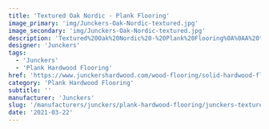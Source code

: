 ```yaml
---
title: 'Textured Oak Nordic - Plank Flooring'
image_primary: 'img/Junckers-Oak-Nordic-textured.jpg'
image_secondary: 'img/Junckers-Oak-Nordic-textured.jpg'
description: 'Textured%20Oak%20Nordic%20-%20Plank%20Flooring%0A%0AA%20textured%20Oak%20Plank.%0A%0ASlightly%20white%20toned%20by%20using%20the%20colour%20Nordic%2C%20a%20Scandinavian%20touch%20is%20added%20to%20the%20floor.%A0%0A%0AThis%20floor%20is%20also%20available%20as%20ships%20decking.%20The%20black%20neoprene%20strip%20placed%20between%20the%20boards%20adds%20a%20maritime%20look%20to%20the%20floor.'
designer: 'Junckers'
tags:
  - 'Junckers'
  - 'Plank Hardwood Flooring'
href: 'https://www.junckershardwood.com/wood-flooring/solid-hardwood-flooring/plank-hardwood-flooring/product-page/textured-oak-nordic-plank-flooring'
category: 'Plank Hardwood Flooring'
subtitle: ''
manufacturer: 'Junckers'
slug: '/manufacturers/junckers/plank-hardwood-flooring/junckers-textured-oak-nordic-plank-flooring'
date: '2021-03-22'
---
```

